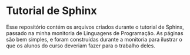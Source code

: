 # Tutorial de Sphinx

Esse repositório contém os arquivos criados durante o tutorial de Sphinx, passado
na minha monitoria de Linguagens de Programação. As páginas são bem simples, e foram
construídas durante a monitoria para ilustrar o que os alunos do curso deveriam
fazer para o trabalho deles.
